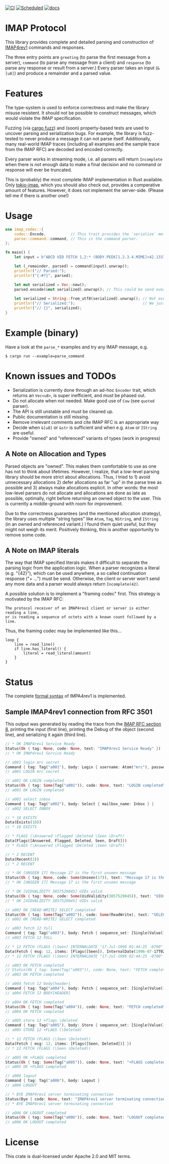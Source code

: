 [![CI](https://github.com/duesee/imap-codec/actions/workflows/ci.yml/badge.svg)](https://github.com/duesee/imap-codec/actions/workflows/ci.yml)
[![Scheduled](https://github.com/duesee/imap-codec/actions/workflows/scheduled.yml/badge.svg)](https://github.com/duesee/imap-codec/actions/workflows/scheduled.yml)
[![docs](https://docs.rs/imap-codec/badge.svg)](https://docs.rs/imap-codec)

# IMAP Protocol

This library provides complete and detailed parsing and construction of [IMAP4rev1](https://tools.ietf.org/html/rfc3501) commands and responses.

The three entry points are `greeting` (to parse the first message from a server), `command` (to parse any message from a client) and `response` (to parse any response or result from a server.) Every parser takes an input (`&[u8]`) and produce a remainder and a parsed value.

# Features

The type-system is used to enforce correctness and make the library misuse resistent. It should not be possible to construct messages, which would violate the IMAP specification.

Fuzzing (via [cargo fuzz](https://github.com/rust-fuzz/cargo-fuzz)) and (soon) property-based tests are used to uncover parsing and serialization bugs. For example, the library is fuzz-tested to never produce a message it can not parse itself. Additionally, many real-world IMAP traces (including all examples and the sample trace from the IMAP RFC) are decoded and encoded correctly.

Every parser works in streaming mode, i.e. all parsers will return `Incomplete` when there is not enough data to make a final decision and no command or response will ever be truncated.

This is (probably) the most complete IMAP implementation in Rust available. Only [tokio-imap](https://github.com/djc/tokio-imap), which you should also check out, provides a comperative amount of features. However, it does not implement the server-side. (Please tell me if there is another one!)

# Usage

```rust
use imap_codec::{
    codec::Encode,           // This trait provides the `serialize` method.
    parse::command::command, // This is the command parser.
};

fn main() {
    let input = b"ABCD UID FETCH 1,2:* (BODY.PEEK[1.2.3.4.MIME]<42.1337>)\r\n";

    let (_remainder, parsed) = command(input).unwrap();
    println!("// Parsed:");
    println!("{:#?}", parsed);

    let mut serialized = Vec::new();
    parsed.encode(&mut serialized).unwrap(); // This could be send over the network.
    
    let serialized = String::from_utf8(serialized).unwrap(); // Not every IMAP message is valid UTF-8.
    println!("// Serialized:");                              // We just ignore that, so that we can print the message.
    println!("// {}", serialized);
}
```

# Example (binary)

Have a look at the `parse_*` examples and try any IMAP message, e.g.

```
$ cargo run --example=parse_command
```

# Known issues and TODOs

* Serialization is currently done through an ad-hoc `Encoder` trait, which returns an `Vec<u8>`, is super inefficient, and must be phased out.
* Do not allocate when not needed. Make good use of `Cow` (see `quoted` parser).
* The API is still unstable and must be cleaned up.
* Public documentation is still missing.
* Remove irrelevant comments and cite IMAP RFC is an appropriate way
* Decide when `&[u8]` or `&str` is sufficient and when e.g. `Atom` or `IString` are useful.
* Provide "owned" and "referenced" variants of types (work in progress)

## A Note on Allocation and Types

Parsed objects are "owned". This makes them comfortable to use as one has not to think about lifetimes. However, I realize, that a low-level parsing library should be more strict about allocations. Thus, I tried to 1) avoid unnecessary allocations 2) defer allocations as far "up" in the parse tree as possible and 3) always make allocations explicit. In other words: the most low-level parsers do not allocate and allocations are done as late as possible, optimally, right before returning an owned object to the user. This is currently a middle-ground with room for improvement.

Due to the correctness guarantees (and the mentioned allocation strategy), the library uses multiple "string types" like `Atom`, `Tag`, `NString`, and `IString` (in an owned and referenced variant.) I found them quiet useful, but they might not weigh its merit. Positively thinking, this is another opportunity to remove some code.

## A Note on IMAP literals

The way that IMAP specified literals makes it difficult to separate the parsing logic from the application logic. When a parser recognizes a literal (e.g. "{42}"), which can be used anywhere, a so called continuation response ("+ ...") must be send.
Otherwise, the client or server won't send any more data and a parser would always return `Incomplete(42)`.

A possible solution is to implement a "framing codec" first. This strategy is motivated by the IMAP RFC:

```
The protocol receiver of an IMAP4rev1 client or server is either reading a line,
or is reading a sequence of octets with a known count followed by a line.
```

Thus, the framing codec may be implemented like this...

```
loop {
    line = read_line()
    if line.has_literal() {
        literal = read_literal(amount)
    }
}
```

# Status

The complete [formal syntax](https://tools.ietf.org/html/rfc3501#section-9) of IMPA4rev1 is implemented.

## Sample IMAP4rev1 connection from RFC 3501

This output was generated by reading the trace from the [IMAP RFC section 8](https://tools.ietf.org/html/rfc3501#section-8), printing the input (first line), printing the Debug of the object (second line), and serializing it again (third line).

```rust
// * OK IMAP4rev1 Service Ready
Status(Ok { tag: None, code: None, text: "IMAP4rev1 Service Ready" })
// * OK IMAP4rev1 Service Ready

// a001 login mrc secret
Command { tag: Tag("a001"), body: Login { username: Atom("mrc"), password: Atom("secret") } }
// a001 LOGIN mrc secret

// a001 OK LOGIN completed
Status(Ok { tag: Some(Tag("a001")), code: None, text: "LOGIN completed" })
// a001 OK LOGIN completed

// a002 select inbox
Command { tag: Tag("a002"), body: Select { mailbox_name: Inbox } }
// a002 SELECT INBOX

// * 18 EXISTS
Data(Exists(18))
// * 18 EXISTS

// * FLAGS (\Answered \Flagged \Deleted \Seen \Draft)
Data(Flags([Answered, Flagged, Deleted, Seen, Draft]))
// * FLAGS (\Answered \Flagged \Deleted \Seen \Draft)

// * 2 RECENT
Data(Recent(2))
// * 2 RECENT

// * OK [UNSEEN 17] Message 17 is the first unseen message
Status(Ok { tag: None, code: Some(Unseen(17)), text: "Message 17 is the first unseen message" })
// * OK [UNSEEN 17] Message 17 is the first unseen message

// * OK [UIDVALIDITY 3857529045] UIDs valid
Status(Ok { tag: None, code: Some(UidValidity(3857529045)), text: "UIDs valid" })
// * OK [UIDVALIDITY 3857529045] UIDs valid

// a002 OK [READ-WRITE] SELECT completed
Status(Ok { tag: Some(Tag("a002")), code: Some(ReadWrite), text: "SELECT completed" })
// a002 OK [READ-WRITE] SELECT completed

// a003 fetch 12 full
Command { tag: Tag("a003"), body: Fetch { sequence_set: [Single(Value(12))], items: Macro(Full), uid: false } }
// a003 FETCH 12 FULL

// * 12 FETCH (FLAGS (\Seen) INTERNALDATE "17-Jul-1996 02:44:25 -0700" RFC822.SIZE 4286 ENVELOPE ("Wed, 17 Jul 1996 02:23:25 -0700 (PDT)" "IMAP4rev1 WG mtg summary and minutes" (("Terry Gray" NIL "gray" "cac.washington.edu")) (("Terry Gray" NIL "gray" "cac.washington.edu")) (("Terry Gray" NIL "gray" "cac.washington.edu")) ((NIL NIL "imap" "cac.washington.edu")) ((NIL NIL "minutes" "CNRI.Reston.VA.US")("John Klensin" NIL "KLENSIN" "MIT.EDU")) NIL NIL "<B27397-0100000@cac.washington.edu>") BODY ("TEXT" "PLAIN" ("CHARSET" "US-ASCII") NIL NIL "7BIT" 3028 92))
Data(Fetch { msg: 12, items: [Flags([Seen]), InternalDate(1996-07-17T02:44:25-07:00), Rfc822Size(4286), Envelope(Envelope { date: NString(Some(Quoted("Wed, 17 Jul 1996 02:23:25 -0700 (PDT)"))), subject: NString(Some(Quoted("IMAP4rev1 WG mtg summary and minutes"))), from: [Address { name: NString(Some(Quoted("Terry Gray"))), adl: NString(None), mailbox: NString(Some(Quoted("gray"))), host: NString(Some(Quoted("cac.washington.edu"))) }], sender: [Address { name: NString(Some(Quoted("Terry Gray"))), adl: NString(None), mailbox: NString(Some(Quoted("gray"))), host: NString(Some(Quoted("cac.washington.edu"))) }], reply_to: [Address { name: NString(Some(Quoted("Terry Gray"))), adl: NString(None), mailbox: NString(Some(Quoted("gray"))), host: NString(Some(Quoted("cac.washington.edu"))) }], to: [Address { name: NString(None), adl: NString(None), mailbox: NString(Some(Quoted("imap"))), host: NString(Some(Quoted("cac.washington.edu"))) }], cc: [Address { name: NString(None), adl: NString(None), mailbox: NString(Some(Quoted("minutes"))), host: NString(Some(Quoted("CNRI.Reston.VA.US"))) }, Address { name: NString(Some(Quoted("John Klensin"))), adl: NString(None), mailbox: NString(Some(Quoted("KLENSIN"))), host: NString(Some(Quoted("MIT.EDU"))) }], bcc: [], in_reply_to: NString(None), message_id: NString(Some(Quoted("<B27397-0100000@cac.washington.edu>"))) }), Body(Single { body: Body { basic: BasicFields { parameter_list: [(Quoted("CHARSET"), Quoted("US-ASCII"))], id: NString(None), description: NString(None), content_transfer_encoding: Quoted("7BIT"), size: 3028 }, specific: Text { subtype: Quoted("PLAIN"), number_of_lines: 92 } }, extension: None })] })
// * 12 FETCH (FLAGS (\Seen) INTERNALDATE "17-Jul-1996 02:44:25 -0700" RFC822.SIZE 4286 ENVELOPE ("Wed, 17 Jul 1996 02:23:25 -0700 (PDT)" "IMAP4rev1 WG mtg summary and minutes" (("Terry Gray" NIL "gray" "cac.washington.edu")) (("Terry Gray" NIL "gray" "cac.washington.edu")) (("Terry Gray" NIL "gray" "cac.washington.edu")) ((NIL NIL "imap" "cac.washington.edu"))((NIL NIL "minutes" "CNRI.Reston.VA.US")("John Klensin" NIL "KLENSIN" "MIT.EDU")) NIL NIL "<B27397-0100000@cac.washington.edu>") BODY ("TEXT" "PLAIN" ("CHARSET" "US-ASCII") NIL NIL "7BIT" 3028 92))

// a003 OK FETCH completed
// Status(Ok { tag: Some(Tag("a003")), code: None, text: "FETCH completed" })
// a003 OK FETCH completed

// a004 fetch 12 body[header]
Command { tag: Tag("a004"), body: Fetch { sequence_set: [Single(Value(12))], items: DataItems([BodyExt { section: Some(Header(None)), partial: None, peek: false }]), uid: false } }
// a004 FETCH 12 BODY[HEADER]

// a004 OK FETCH completed
Status(Ok { tag: Some(Tag("a004")), code: None, text: "FETCH completed" })
// a004 OK FETCH completed

// a005 store 12 +flags \deleted
Command { tag: Tag("a005"), body: Store { sequence_set: [Single(Value(12))], kind: Add, response: Answer, flags: [Deleted], uid: false } }
// a005 STORE 12 +FLAGS (\Deleted)

// * 12 FETCH (FLAGS (\Seen \Deleted))
Data(Fetch { msg: 12, items: [Flags([Seen, Deleted])] })
// * 12 FETCH (FLAGS (\Seen \Deleted))

// a005 OK +FLAGS completed
Status(Ok { tag: Some(Tag("a005")), code: None, text: "+FLAGS completed" })
// a005 OK +FLAGS completed

// a006 logout
Command { tag: Tag("a006"), body: Logout }
// a006 LOGOUT

// * BYE IMAP4rev1 server terminating connection
Status(Bye { code: None, text: "IMAP4rev1 server terminating connection" })
// * BYE IMAP4rev1 server terminating connection

// a006 OK LOGOUT completed
Status(Ok { tag: Some(Tag("a006")), code: None, text: "LOGOUT completed" })
// a006 OK LOGOUT completed 
```

# License

This crate is dual-licensed under Apache 2.0 and MIT terms.
